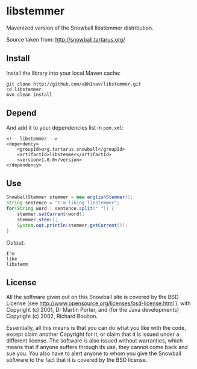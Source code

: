 libstemmer
==========

Mavenized version of the Snowball libstemmer distribution.

Source taken from: http://snowball.tartarus.org/

Install
-------

Install the library into your local Maven cache:

```
git clone http://github.com/abh1nav/libstemmer.git
cd libstemmer
mvn clean install
```

Depend
------
  
And add it to your dependencies list in `pom.xml`:
  
```
<!-- libstemmer -->
<dependency>
    <groupId>org.tartarus.snowball</groupId>
    <artifactId>libstemmer</artifactId>
    <version>1.0.0</version>
</dependency>
```
  
Use
---
  
```java
SnowballStemmer stemmer = new englishStemmer();
String sentence = "I'm liking libstemmer";
for(String word : sentence.split(" ")) {
    stemmer.setCurrent(word);
    stemmer.stem();
    System.out.println(stemmer.getCurrent());
}
```
  
Output:
  
```
I'm
like
libstemm
```
  
License
-------

All the software given out on this Snowball site is covered by the BSD License (see http://www.opensource.org/licenses/bsd-license.html ), with Copyright (c) 2001, Dr Martin Porter, and (for the Java developments) Copyright (c) 2002, Richard Boulton.

Essentially, all this means is that you can do what you like with the code, except claim another Copyright for it, or claim that it is issued under a different license. The software is also issued without warranties, which means that if anyone suffers through its use, they cannot come back and sue you. You also have to alert anyone to whom you give the Snowball software to the fact that it is covered by the BSD license.

